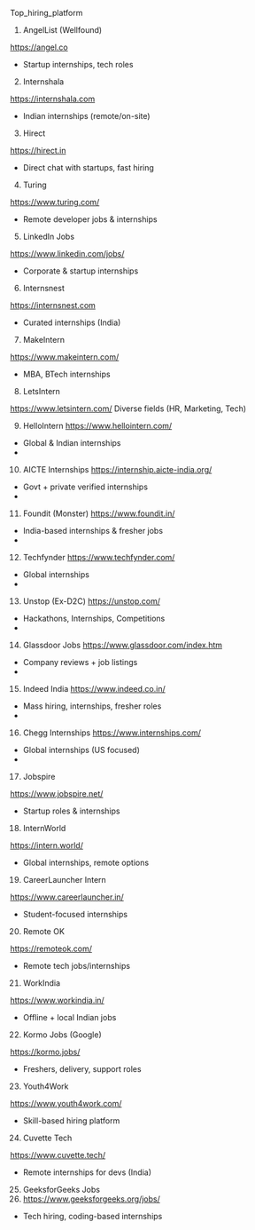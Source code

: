  Top_hiring_platform

 1. AngelList (Wellfound)

 https://angel.co

 - Startup internships, tech roles

2. Internshala

 https://internshala.com

 - Indian internships (remote/on-site)

3. Hirect

 https://hirect.in

 - Direct chat with startups, fast hiring

4. Turing

 https://www.turing.com/

 - Remote developer jobs & internships

5. LinkedIn Jobs

 https://www.linkedin.com/jobs/

 - Corporate & startup internships

6. Internsnest

 https://internsnest.com

 - Curated internships (India)

7. MakeIntern

 https://www.makeintern.com/

 - MBA, BTech internships

8. LetsIntern

 https://www.letsintern.com/ 
 Diverse fields (HR, Marketing, Tech)
 
9. HelloIntern
 https://www.hellointern.com/
 - Global & Indian internships
 - 
10. AICTE Internships
 https://internship.aicte-india.org/
 - Govt + private verified internships
 - 
11. Foundit (Monster)
 https://www.foundit.in/
 - India-based internships & fresher jobs
 - 
12. Techfynder
 https://www.techfynder.com/
 - Global internships
 - 
13. Unstop (Ex-D2C)
 https://unstop.com/
 - Hackathons, Internships, Competitions
 - 
14. Glassdoor Jobs
 https://www.glassdoor.com/index.htm
 - Company reviews + job listings
 - 
15. Indeed India
 https://www.indeed.co.in/
 - Mass hiring, internships, fresher roles
 - 
16. Chegg Internships
 https://www.internships.com/
 - Global internships (US focused)
 - 
 17. Jobspire

 https://www.jobspire.net/

 - Startup roles & internships

18. InternWorld

 https://intern.world/

 - Global internships, remote options

19. CareerLauncher Intern

 https://www.careerlauncher.in/

 - Student-focused internships

20. Remote OK

 https://remoteok.com/

 - Remote tech jobs/internships

21. WorkIndia

 https://www.workindia.in/

 - Offline + local Indian jobs

22. Kormo Jobs (Google)

 https://kormo.jobs/

 - Freshers, delivery, support roles

23. Youth4Work

 https://www.youth4work.com/

 - Skill-based hiring platform

24. Cuvette Tech

 https://www.cuvette.tech/

 - Remote internships for devs (India)

25. GeeksforGeeks Jobs
26. https://www.geeksforgeeks.org/jobs/

 - Tech hiring, coding-based internships

